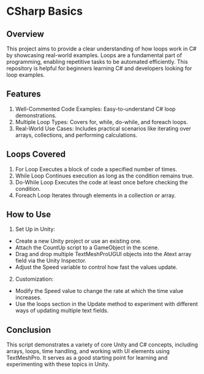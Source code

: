 # CSharp Basics

## Overview
This project aims to provide a clear understanding of how loops work in C# by showcasing real-world examples. Loops are a fundamental part of programming, enabling repetitive tasks to be automated efficiently. This repository is helpful for beginners learning C# and developers looking for loop examples.

## Features
1. Well-Commented Code Examples: Easy-to-understand C# loop demonstrations.
2. Multiple Loop Types: Covers for, while, do-while, and foreach loops.
3. Real-World Use Cases: Includes practical scenarios like iterating over arrays, collections, and performing calculations.

## Loops Covered
1. For Loop
Executes a block of code a specified number of times.
2. While Loop
Continues execution as long as the condition remains true.
3. Do-While Loop
Executes the code at least once before checking the condition.
4. Foreach Loop
Iterates through elements in a collection or array.

## How to Use
1. Set Up in Unity:
- Create a new Unity project or use an existing one.
- Attach the CountUp script to a GameObject in the scene.
- Drag and drop multiple TextMeshProUGUI objects into the Atext array field via the Unity Inspector.
- Adjust the Speed variable to control how fast the values update.
2. Customization:
- Modify the Speed value to change the rate at which the time value increases.
- Use the loops section in the Update method to experiment with different ways of updating multiple text fields.

## Conclusion
This script demonstrates a variety of core Unity and C# concepts, including arrays, loops, time handling, and working with UI elements using TextMeshPro. It serves as a good starting point for learning and experimenting with these topics in Unity.

